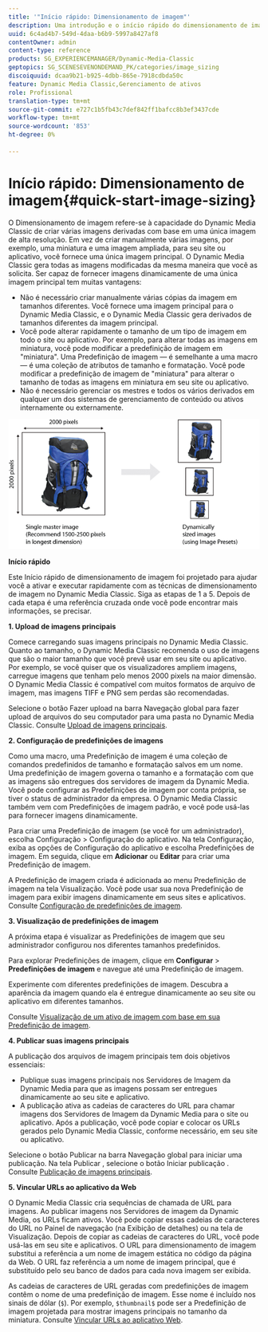 ```yaml
---
title: '"Início rápido: Dimensionamento de imagem"'
description: Uma introdução e o início rápido do dimensionamento de imagem para ajudá-lo a ativar e executar rapidamente com as técnicas de dimensionamento de imagem.
uuid: 6c4ad4b7-549d-4daa-b6b9-5997a8427af8
contentOwner: admin
content-type: reference
products: SG_EXPERIENCEMANAGER/Dynamic-Media-Classic
geptopics: SG_SCENESEVENONDEMAND_PK/categories/image_sizing
discoiquuid: dcaa9b21-b925-4dbb-865e-7918cdbda50c
feature: Dynamic Media Classic,Gerenciamento de ativos
role: Profissional
translation-type: tm+mt
source-git-commit: e727c1b5fb43c7def842ff1bafcc8b3ef3437cde
workflow-type: tm+mt
source-wordcount: '853'
ht-degree: 0%

---
```



# Início rápido: Dimensionamento de imagem{#quick-start-image-sizing}

O Dimensionamento de imagem refere-se à capacidade do Dynamic Media Classic de criar várias imagens derivadas com base em uma única imagem de alta resolução. Em vez de criar manualmente várias imagens, por exemplo, uma miniatura e uma imagem ampliada, para seu site ou aplicativo, você fornece uma única imagem principal. O Dynamic Media Classic gera todas as imagens modificadas da mesma maneira que você as solicita. Ser capaz de fornecer imagens dinamicamente de uma única imagem principal tem muitas vantagens:

* Não é necessário criar manualmente várias cópias da imagem em tamanhos diferentes. Você fornece uma imagem principal para o Dynamic Media Classic, e o Dynamic Media Classic gera derivados de tamanhos diferentes da imagem principal.
* Você pode alterar rapidamente o tamanho de um tipo de imagem em todo o site ou aplicativo. Por exemplo, para alterar todas as imagens em miniatura, você pode modificar a predefinição de imagem em &quot;miniatura&quot;. Uma Predefinição de imagem — é semelhante a uma macro — é uma coleção de atributos de tamanho e formatação. Você pode modificar a predefinição de imagem de &quot;miniatura&quot; para alterar o tamanho de todas as imagens em miniatura em seu site ou aplicativo.
* Não é necessário gerenciar os mestres e todos os vários derivados em qualquer um dos sistemas de gerenciamento de conteúdo ou ativos internamente ou externamente.

![Você pode criar várias imagens derivadas em diferentes tamanhos do mesmo arquivo principal de alta resolução.](/help/assets/is_derivative_sizes_popup.png)

**Início rápido**

Este Início rápido de dimensionamento de imagem foi projetado para ajudar você a ativar e executar rapidamente com as técnicas de dimensionamento de imagem no Dynamic Media Classic. Siga as etapas de 1 a 5. Depois de cada etapa é uma referência cruzada onde você pode encontrar mais informações, se precisar.

**1. Upload de imagens principais**

Comece carregando suas imagens principais no Dynamic Media Classic. Quanto ao tamanho, o Dynamic Media Classic recomenda o uso de imagens que são o maior tamanho que você prevê usar em seu site ou aplicativo. Por exemplo, se você quiser que os visualizadores ampliem imagens, carregue imagens que tenham pelo menos 2000 pixels na maior dimensão. O Dynamic Media Classic é compatível com muitos formatos de arquivo de imagem, mas imagens TIFF e PNG sem perdas são recomendadas.

Selecione o botão Fazer upload na barra Navegação global para fazer upload de arquivos do seu computador para uma pasta no Dynamic Media Classic. Consulte [Upload de imagens principais](uploading-master-images.md#uploading_master_images).

**2. Configuração de predefinições de imagens**

Como uma macro, uma Predefinição de imagem é uma coleção de comandos predefinidos de tamanho e formatação salvos em um nome. Uma predefinição de imagem governa o tamanho e a formatação com que as imagens são entregues dos servidores de imagem da Dynamic Media. Você pode configurar as Predefinições de imagem por conta própria, se tiver o status de administrador da empresa. O Dynamic Media Classic também vem com Predefinições de imagem padrão, e você pode usá-las para fornecer imagens dinamicamente.

Para criar uma Predefinição de imagem (se você for um administrador), escolha Configuração > Configuração do aplicativo. Na tela Configuração, exiba as opções de Configuração do aplicativo e escolha Predefinições de imagem. Em seguida, clique em **Adicionar** ou **Editar** para criar uma Predefinição de imagem.

A Predefinição de imagem criada é adicionada ao menu Predefinição de imagem na tela Visualização. Você pode usar sua nova Predefinição de imagem para exibir imagens dinamicamente em seus sites e aplicativos. Consulte [Configuração de predefinições de imagem](setting-image-presets.md#setting_up_image_presets).

**3. Visualização de predefinições de imagem**

A próxima etapa é visualizar as Predefinições de imagem que seu administrador configurou nos diferentes tamanhos predefinidos.

Para explorar Predefinições de imagem, clique em **Configurar** > **Predefinições de imagem** e navegue até uma Predefinição de imagem.

Experimente com diferentes predefinições de imagem. Descubra a aparência da imagem quando ela é entregue dinamicamente ao seu site ou aplicativo em diferentes tamanhos.

Consulte [Visualização de um ativo de imagem com base em sua Predefinição de imagem](previewing-asset.md#previewing_an_image_asset_based_on_its_image_preset).

**4. Publicar suas imagens principais**

A publicação dos arquivos de imagem principais tem dois objetivos essenciais:

* Publique suas imagens principais nos Servidores de Imagem da Dynamic Media para que as imagens possam ser entregues dinamicamente ao seu site e aplicativo.
* A publicação ativa as cadeias de caracteres do URL para chamar imagens dos Servidores de Imagem da Dynamic Media para o site ou aplicativo. Após a publicação, você pode copiar e colocar os URLs gerados pelo Dynamic Media Classic, conforme necessário, em seu site ou aplicativo.

Selecione o botão Publicar na barra Navegação global para iniciar uma publicação. Na tela Publicar , selecione o botão Iniciar publicação . Consulte [Publicação de imagens principais](publishing-master-images.md#publishing_master_images).

**5. Vincular URLs ao aplicativo da Web**

O Dynamic Media Classic cria sequências de chamada de URL para imagens. Ao publicar imagens nos Servidores de imagem da Dynamic Media, os URLs ficam ativos. Você pode copiar essas cadeias de caracteres do URL no Painel de navegação (na Exibição de detalhes) ou na tela de Visualização. Depois de copiar as cadeias de caracteres do URL, você pode usá-las em seu site e aplicativos. O URL para dimensionamento de imagem substitui a referência a um nome de imagem estática no código da página da Web. O URL faz referência a um nome de imagem principal, que é substituído pelo seu banco de dados para cada nova imagem ser exibida.

As cadeias de caracteres de URL geradas com predefinições de imagem contêm o nome de uma predefinição de imagem. Esse nome é incluído nos sinais de dólar (`$`). Por exemplo, `$thumbnail$` pode ser a Predefinição de imagem projetada para mostrar imagens principais no tamanho da miniatura. Consulte [Vincular URLs ao aplicativo Web](linking-urls-web-application.md#linking_urls_to_your_web_application).

